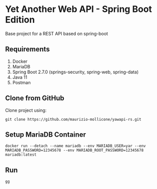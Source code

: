 # Yet Another Web API - Spring Boot Edition

Base project for a REST API based on spring-boot

## Requirements

1. Docker
2. MariaDB
3. Spring Boot 2.7.0 (springs-security, spring-web, spring-data)
4. Java 11
5. Postman

## Clone from GitHub

Clone project using:

```
git clone https://github.com/maurizio-mollicone/yawapi-rs.git
```

## Setup MariaDB Container


```
docker run --detach --name mariadb --env MARIADB_USER=yar --env MARIADB_PASSWORD=12345678 --env MARIADB_ROOT_PASSWORD=12345678 mariadb:latest
```
## Run

```
gg
```